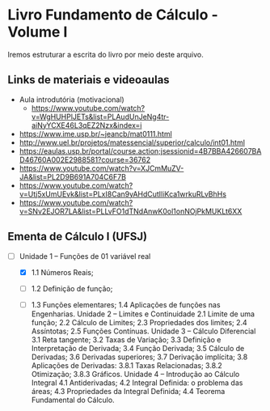 # Livro Fundamento de Cálculo  - Volume I
Iremos estruturar a escrita do livro  por meio deste arquivo.

## Links de materiais e videoaulas
- Aula introdutória (motivacional)
  - <https://www.youtube.com/watch?v=WgHUHPlJETs&list=PLAudUnJeNg4tr-aiNyYCXE46L3qEZ2Nzx&index=i>
- <https://www.ime.usp.br/~jeancb/mat0111.html>
- <http://www.uel.br/projetos/matessencial/superior/calculo/int01.html>
- <https://eaulas.usp.br/portal/course.action;jsessionid=4B7BBA426607BAD46760A002E2988581?course=36762>
- <https://www.youtube.com/watch?v=XJCmMuZV-JA&list=PL2D9B691A704C6F7B>
- <https://www.youtube.com/watch?v=Utj5xUmUEvk&list=PLxI8Can9yAHdCutIIiKca1wrkuRLvBhHs>
- <https://www.youtube.com/watch?v=SNv2EJOR7LA&list=PLLvFO1dTNdAnwK0ol1onNOjPkMUKLt6XX>

## Ementa de Cálculo I (UFSJ)

- [ ] Unidade 1 – Funções de 01 variável real
  - [X] 1.1 Números Reais;
  - [ ] 1.2 Definição de função;
  - [ ] 1.3 Funções elementares;
1.4 Aplicações de funções nas Engenharias.
Unidade 2 – Limites e Continuidade
2.1 Limite de uma função;
2.2 Cálculo de Limites;
2.3 Propriedades dos limites;
2.4 Assíntotas;
2.5 Funções Contínuas.
Unidade 3 – Cálculo Diferencial
3.1 Reta tangente;
3.2 Taxas de Variação;
3.3 Definição e Interpretação de Derivada;
3.4 Função Derivada;
3.5 Cálculo de Derivadas;
3.6 Derivadas superiores;
3.7 Derivação implícita;
3.8 Aplicações de Derivadas:
3.8.1 Taxas Relacionadas;
3.8.2 Otimização;
3.8.3 Gráficos.
Unidade 4 – Introdução ao Cálculo Integral
4.1 Antiderivadas;
4.2 Integral Definida: o problema das áreas;
4.3 Propriedades da Integral Definida;
4.4 Teorema Fundamental do Cálculo.


